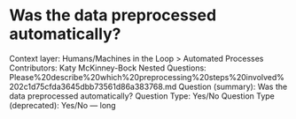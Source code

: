 # Was the data preprocessed automatically?

Context layer: Humans/Machines in the Loop > Automated Processes
Contributors: Katy McKinney-Bock
Nested Questions: Please%20describe%20which%20preprocessing%20steps%20involved%202c1d75cfda3645dbb73561d86a383768.md
Question (summary): Was the data preprocessed automatically?
Question Type: Yes/No
Question Type (deprecated): Yes/No — long